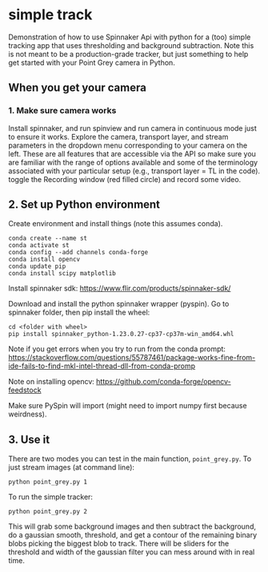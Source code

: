# simple track
Demonstration of how to use Spinnaker Api with python for a (too) simple tracking app that uses thresholding and background subtraction. Note this is not meant to be a production-grade tracker, but just something to help get started with your Point Grey camera in Python.

## When you get your camera
### 1. Make sure camera works    
Install spinnaker, and run spinview and run camera in continuous mode just to ensure it works. Explore the camera, transport layer, and stream parameters in the dropdown menu corresponding to your camera on the left. These are all features that are accessible via the API so make sure you are familiar with the range of options available and some of the terminology associated with your particular setup (e.g., transport layer = TL in the code). toggle the Recording window (red filled circle) and record some video.

## 2. Set up Python environment    
Create environment and install things (note this assumes conda).

    conda create --name st
    conda activate st
    conda config --add channels conda-forge
    conda install opencv
    conda update pip
    conda install scipy matplotlib

Install spinnaker sdk:
https://www.flir.com/products/spinnaker-sdk/

Download and install the python spinnaker wrapper (pyspin). Go to spinnaker folder, then pip install the wheel:

    cd <folder with wheel>
    pip install spinnaker_python-1.23.0.27-cp37-cp37m-win_amd64.whl
Note if you get errors when you try to run from the conda prompt: https://stackoverflow.com/questions/55787461/package-works-fine-from-ide-fails-to-find-mkl-intel-thread-dll-from-conda-promp

Note on installing opencv:
  https://github.com/conda-forge/opencv-feedstock

Make sure PySpin will import (might need to import numpy first because weirdness).

## 3. Use it
There are two modes you can test in the main function, `point_grey.py`. To just stream images (at command line):

    python point_grey.py 1  

To run the simple tracker:

    python point_grey.py 2
This will grab some background images and then subtract the background, do a gaussian smooth, threshold, and get a contour of the remaining binary blobs picking the biggest blob to track. There will be sliders for the threshold and width of the gaussian filter you can mess around with in real time.
